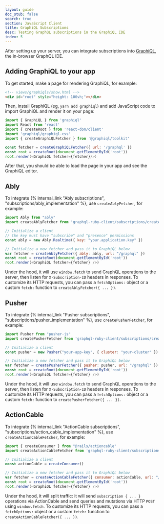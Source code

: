 ```yaml
---
layout: guide
doc_stub: false
search: true
section: JavaScript Client
title: GraphiQL Subscriptions
desc: Testing GraphQL subscriptions in the GraphiQL IDE
index: 5
---
```


After setting up your server, you can integrate subscriptions into [GraphiQL](https://github.com/graphql/graphiql/tree/main/packages/graphiql#readme), the in-browser GraphQL IDE.

## Adding GraphiQL to your app

To get started, make a page for rendering GraphiQL, for example:

```html
<!-- views/graphiqls/show.html -->
<div id="root" style="height: 100vh;"></div>
```

Then, install GraphiQL (eg, `yarn add graphiql`) and add JavaScript code to import GraphiQL and render it on your page:

```js
import { GraphiQL } from 'graphiql'
import React from 'react'
import { createRoot } from 'react-dom/client'
import 'graphiql/graphiql.css'
import { createGraphiQLFetcher } from '@graphiql/toolkit'

const fetcher = createGraphiQLFetcher({ url: '/graphql' })
const root = createRoot(document.getElementById('root'))
root.render(<GraphiQL fetcher={fetcher}/>)
```

After that, you should be able to load the page in your app and see the GraphiQL editor.

## Ably

To integrate {% internal_link "Ably subscriptions", "subscriptions/ably_implementation" %}, use `createAblyFetcher`,  for example:

```js
import Ably from "ably"
import createAblyFetcher from 'graphql-ruby-client/subscriptions/createAblyFetcher'

// Initialize a client
// the key must have "subscribe" and "presence" permissions
const ably = new Ably.Realtime({ key: "your.application.key" })

// Initialize a new fetcher and pass it to GraphiQL below
var fetcher = createAblyFetcher({ ably: ably, url: "/graphql" })
const root = createRoot(document.getElementById('root'))
root.render(<GraphiQL fetcher={fetcher} />)
```

Under the hood, it will use `window.fetch` to send GraphQL operations to the server, then listen for `X-Subscription-ID` headers in responses. To customize its HTTP requests, you can pass a `fetchOptions:` object or a custom `fetch:` function to `createAblyFetcher({ ... })`.

## Pusher

To integrate {% internal_link "Pusher subscriptions", "subscriptions/pusher_implementation" %}, use `createPusherFetcher`,  for example:

```js
import Pusher from "pusher-js"
import createPusherFetcher from 'graphql-ruby-client/subscriptions/createPusherFetcher'

// Initialize a client
const pusher = new Pusher("your-app-key", { cluster: "your-cluster" })

// Initialize a new fetcher and pass it to GraphiQL below
var fetcher = createPusherFetcher({ pusher: pusher, url: "/graphql" })
const root = createRoot(document.getElementById('root'))
root.render(<GraphiQL fetcher={fetcher} />)
```

Under the hood, it will use `window.fetch` to send GraphQL operations to the server, then listen for `X-Subscription-ID` headers in responses. To customize its HTTP requests, you can pass a `fetchOptions:` object or a custom `fetch:` function to `createPusherFetcher({ ... })`.

## ActionCable

To integrate {% internal_link "ActionCable subscriptions", "subscriptions/action_cable_implementation" %}, use `createActionCableFetcher`,  for example:

```js
import { createConsumer } from "@rails/actioncable"
import createActionCableFetcher from 'graphql-ruby-client/subscriptions/createActionCableFetcher';

// Initialize a client
const actionCable = createConsumer()

// Initialize a new fetcher and pass it to GraphiQL below
var fetcher = createActionCableFetcher({ consumer: actionCable, url: "/graphql" })
const root = createRoot(document.getElementById('root'))
root.render(<GraphiQL fetcher={fetcher} />)
```

Under the hood, it will split traffic: it will send `subscription { ... }` operations via ActionCable and send queries and mutations via HTTP `POST` using `window.fetch`. To customize its HTTP requests, you can pass a `fetchOptions:` object or a custom `fetch:` function to `createActionCableFetcher({ ... })`.
